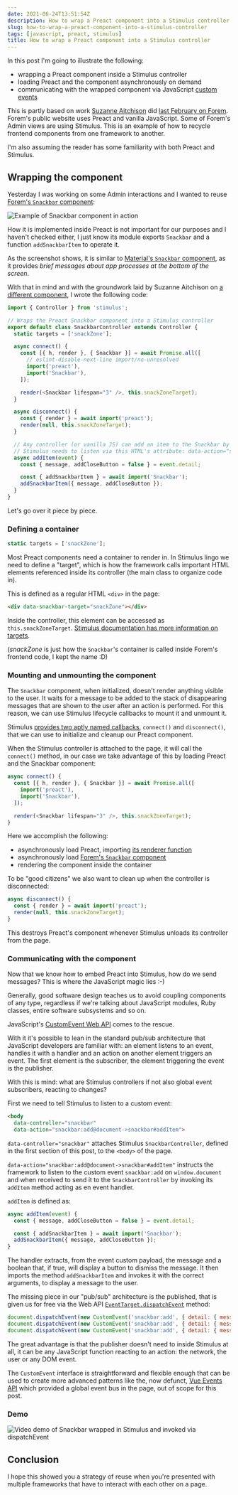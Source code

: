 ```yaml
---
date: 2021-06-24T13:51:54Z
description: How to wrap a Preact component into a Stimulus controller
slug: how-to-wrap-a-preact-component-into-a-stimulus-controller
tags: [javascript, preact, stimulus]
title: How to wrap a Preact component into a Stimulus controller
---
```


In this post I'm going to illustrate the following:

- wrapping a Preact component inside a Stimulus controller
- loading Preact and the component asynchronously on demand
- communicating with the wrapped component via JavaScript [custom events](https://developer.mozilla.org/en-US/docs/Web/API/CustomEvent/CustomEvent)

This is partly based on work [Suzanne Aitchison](https://dev.to/s_aitchison) did [last February on Forem](https://github.com/forem/forem/pull/12511). Forem's public website uses Preact and vanilla JavaScript. Some of Forem's Admin views are using Stimulus. This is an example of how to recycle frontend components from one framework to another.

I'm also assuming the reader has some familiarity with both Preact and Stimulus.

## Wrapping the component

Yesterday I was working on some Admin interactions and I wanted to reuse [Forem's `Snackbar` component](https://storybook.dev.to/?path=/story/app-components-snackbar-snackbar--simulate-adding-snackbar-items):

![Example of Snackbar component in action](https://dev-to-uploads.s3.amazonaws.com/uploads/articles/h3oipmo4hf7jv0zo0ype.png)

How it is implemented inside Preact is not important for our purposes and I haven't checked either, I just know its module exports `Snackbar` and a function `addSnackbarItem` to operate it.

As the screenshot shows, it is similar to [Material's `Snackbar` component](https://material.io/components/snackbars), as it provides *brief messages about app processes at the bottom of the screen*.

With that in mind and with the groundwork laid by Suzanne Aitchison on [a different component](https://github.com/forem/forem/blob/main/app/javascript/admin/controllers/modal_controller.js), I wrote the following code:

```js
import { Controller } from 'stimulus';

// Wraps the Preact Snackbar component into a Stimulus controller
export default class SnackbarController extends Controller {
  static targets = ['snackZone'];

  async connect() {
    const [{ h, render }, { Snackbar }] = await Promise.all([
      // eslint-disable-next-line import/no-unresolved
      import('preact'),
      import('Snackbar'),
    ]);

    render(<Snackbar lifespan="3" />, this.snackZoneTarget);
  }

  async disconnect() {
    const { render } = await import('preact');
    render(null, this.snackZoneTarget);
  }

  // Any controller (or vanilla JS) can add an item to the Snackbar by dispatching a custom event.
  // Stimulus needs to listen via this HTML's attribute: data-action="snackbar:add@document->snackbar#addItem"
  async addItem(event) {
    const { message, addCloseButton = false } = event.detail;

    const { addSnackbarItem } = await import('Snackbar');
    addSnackbarItem({ message, addCloseButton });
  }
}
```

Let's go over it piece by piece.

### Defining a container

```js
static targets = ['snackZone'];
```

Most Preact components need a container to render in. In Stimulus lingo we need to define a "target", which is how the framework calls important HTML elements referenced inside its controller (the main class to organize code in).

This is defined as a regular HTML `<div>` in the page:

```html
<div data-snackbar-target="snackZone"></div>
```

Inside the controller, this element can be accessed as `this.snackZoneTarget`. [Stimulus documentation has more information on targets](https://stimulus.hotwire.dev/reference/targets).

(*snackZone* is just how the `Snackbar`'s container is called inside Forem's frontend code, I kept the name :D)

### Mounting and unmounting the component

The `Snackbar` component, when initialized, doesn't render anything visible to the user. It waits for a message to be added to the stack of disappearing messages that are shown to the user after an action is performed. For this reason, we can use Stimulus lifecycle callbacks to mount it and unmount it.

Stimulus [provides two aptly named callbacks](https://stimulus.hotwire.dev/reference/lifecycle-callbacks), `connect()` and `disconnect()`, that we can use to initialize and cleanup our Preact component.

When the Stimulus controller is attached to the page, it will call the `connect()` method, in our case we take advantage of this by loading Preact and the Snackbar component:

```js
async connect() {
  const [{ h, render }, { Snackbar }] = await Promise.all([
    import('preact'),
    import('Snackbar'),
  ]);

  render(<Snackbar lifespan="3" />, this.snackZoneTarget);
}
```

Here we accomplish the following:

- asynchronously load Preact, importing [its renderer function](https://preactjs.com/guide/v10/api-reference#render)
- asynchronously load [Forem's `Snackbar` component](https://storybook.dev.to/?path=/story/app-components-snackbar-snackbar--simulate-adding-snackbar-items)
- rendering the component inside the container

To be "good citizens" we also want to clean up when the controller is disconnected:

```js
async disconnect() {
  const { render } = await import('preact');
  render(null, this.snackZoneTarget);
}
```

This destroys Preact's component whenever Stimulus unloads its controller from the page.

### Communicating with the component

Now that we know how to embed Preact into Stimulus, how do we send messages? This is where the JavaScript magic lies :-)

Generally, good software design teaches us to avoid coupling components of any type, regardless if we're talking about JavaScript modules, Ruby classes, entire software subsystems and so on.

JavaScript's [CustomEvent Web API](https://developer.mozilla.org/en-US/docs/Web/Events/Creating_and_triggering_events#adding_custom_data_%E2%80%93_customevent) comes to the rescue.

With it it's possible to lean in the standard pub/sub architecture that JavaScript developers are familiar with: an element listens to an event, handles it with a handler and an action on another element triggers an event. The first element is the subscriber, the element triggering the event is the publisher.

With this is mind: what are Stimulus controllers if not also global event subscribers, reacting to changes?

First we need to tell Stimulus to listen to a custom event:

```html
<body
  data-controller="snackbar"
  data-action="snackbar:add@document->snackbar#addItem">
```

`data-controller="snackbar"` attaches Stimulus `SnackbarController`, defined in the first section of this post, to the `<body>` of the page.

`data-action="snackbar:add@document->snackbar#addItem"` instructs the framework to listen to the custom event `snackbar:add` on `window.document` and when received to send it to the `SnackbarController` by invoking its `addItem` method acting as en event handler.

`addItem` is defined as:

```js
async addItem(event) {
  const { message, addCloseButton = false } = event.detail;

  const { addSnackbarItem } = await import('Snackbar');
  addSnackbarItem({ message, addCloseButton });
}
```

The handler extracts, from the event custom payload, the message and a boolean that, if true, will display a button to dismiss the message. It then imports the method `addSnackbarItem` and invokes it with the correct arguments, to display a message to the user.

The missing piece in our "pub/sub" architecture is the published, that is given us for free via the Web API [`EventTarget.dispatchEvent`](https://developer.mozilla.org/en-US/docs/Web/API/EventTarget/dispatchEvent) method:

```js
document.dispatchEvent(new CustomEvent('snackbar:add', { detail: { message: 'MESSAGE' } }));
document.dispatchEvent(new CustomEvent('snackbar:add', { detail: { message: 'MESSAGE', addCloseButton: false } }));
document.dispatchEvent(new CustomEvent('snackbar:add', { detail: { message: 'MESSAGE', addCloseButton: true } }));
```

The great advantage is that the publisher doesn't need to inside Stimulus at all, it can be any JavaScript function reacting to an action: the network, the user or any DOM event.

The `CustomEvent` interface is straightforward and flexible enough that can be used to create more advanced patterns like the, now defunct, [Vue Events API](https://v3.vuejs.org/guide/migration/events-api.html#events-api) which provided a global event bus in the page, out of scope for this post.

### Demo

![Video demo of Snackbar wrapped in Stimulus and invoked via dispatchEvent](https://dev-to-uploads.s3.amazonaws.com/uploads/articles/qerjfpqnqg5ekushl114.gif)

## Conclusion

I hope this showed you a strategy of reuse when you're presented with multiple frameworks that have to interact with each other on a page.
